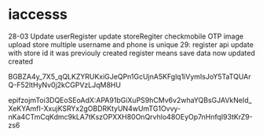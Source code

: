 # iaccesss
28-03
Update userRegister 
update storeRegiter
checkmobile OTP
image upload store multiple
username and phone is unique
29:
register api update with store id 
it was previouly created register means save data now updated created



BGBZA4y_7X5_qQLKZYRUKxiGJeQPn1GcUjnA5KFglq1iVymIsJoY5TaTQUArQ-F52ltHyNv0j2kCGPVzLJqM8HU



epifzojmToi3DQEoSEoAdX:APA91bGiXuPS9hCMv6v2whaYQBsGJAVkNeId_XeKYAmfI-XxujKSRYx2gOBDRKtyUN4wUmTG1Ovvy-nKa4CTmCqKdmc9kLA7tKszOPXXH80OnQrvhlo48OEyOp7nHnfqI93tKrZ9-zs6